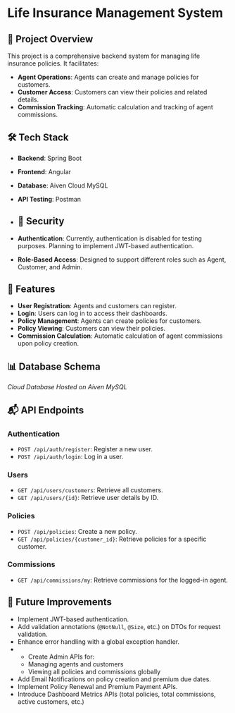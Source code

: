 
# Life Insurance Management System

## 📝 Project Overview

This project is a comprehensive backend system for managing life insurance policies. It facilitates:

- **Agent Operations**: Agents can create and manage policies for customers.
- **Customer Access**: Customers can view their policies and related details.
- **Commission Tracking**: Automatic calculation and tracking of agent commissions.

## 🛠️ Tech Stack

- **Backend**: Spring Boot
- **Frontend**: Angular
- **Database**: Aiven Cloud MySQL
- **API Testing**: Postman

- ## 🔐 Security

- **Authentication**: Currently, authentication is disabled for testing purposes. Planning to implement JWT-based authentication.
- **Role-Based Access**: Designed to support different roles such as Agent, Customer, and Admin.

## 🚀 Features

- **User Registration**: Agents and customers can register.
- **Login**: Users can log in to access their dashboards.
- **Policy Management**: Agents can create policies for customers.
- **Policy Viewing**: Customers can view their policies.
- **Commission Calculation**: Automatic calculation of agent commissions upon policy creation.

## 📊 Database Schema

_Cloud Database Hosted on Aiven MySQL_

## 📬 API Endpoints

### Authentication

- `POST /api/auth/register`: Register a new user.
- `POST /api/auth/login`: Log in a user.

### Users

- `GET /api/users/customers`: Retrieve all customers.
- `GET /api/users/{id}`: Retrieve user details by ID.

### Policies

- `POST /api/policies`: Create a new policy.
- `GET /api/policies/{customer_id}`: Retrieve policies for a specific customer.

### Commissions

- `GET /api/commissions/my`: Retrieve commissions for the logged-in agent.

## 📝 Future Improvements

- Implement JWT-based authentication.
- Add validation annotations (`@NotNull`, `@Size`, etc.) on DTOs for request validation.
- Enhance error handling with a global exception handler.
- - Create Admin APIs for:
  - Managing agents and customers
  - Viewing all policies and commissions globally
- Add Email Notifications on policy creation and premium due dates.
- Implement Policy Renewal and Premium Payment APIs.
- Introduce Dashboard Metrics APIs (total policies, total commissions, active customers, etc.)

